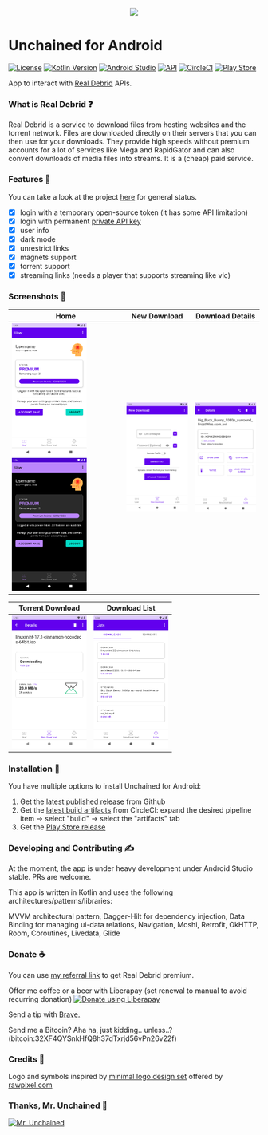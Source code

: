 <p align="center">
  <img width="300" src="https://raw.githubusercontent.com/LivingWithHippos/unchained-android/master/extra_assets/graphics/logo.svg">
</p>

# Unchained for Android

[![License](https://img.shields.io/badge/License-GPLv3-blue.svg)](https://www.gnu.org/licenses/gpl-3.0)    [![Kotlin Version](https://img.shields.io/badge/kotlin-1.4.10-blue)](http://kotlinlang.org/) [![Android Studio](https://img.shields.io/badge/Android%20Studio-4.1%2B-brightgreen)](https://developer.android.com/studio)    [![API](https://img.shields.io/badge/API-24%2B-brightgreen.svg?style=flat)](https://android-arsenal.com/api?level=24)    [![CircleCI](https://circleci.com/gh/LivingWithHippos/Keter-Escape/tree/master.svg?style=shield)](https://circleci.com/gh/LivingWithHippos/unchained-android/tree/master)    [![Play Store](https://img.shields.io/badge/play%20store-v2.0.0--beta-brightgreen)](https://play.google.com/store/apps/details?id=com.github.livingwithhippos.unchained)



App to interact with [Real Debrid](https://real-debrid.com/) APIs.

### What is Real Debrid :question:

Real Debrid is a service to download files from hosting websites and the torrent network. Files are downloaded directly on their servers that you can then use for your downloads. 
They provide high speeds without premium accounts for a lot of services like Mega and RapidGator and can also convert downloads of media files into streams. It is a (cheap) paid service.

### Features :memo:

You can take a look at the project [here](https://github.com/LivingWithHippos/unchained-android/projects/1) for general status.

- [x] login with a temporary open-source token (it has some API limitation)
- [x] login with permanent [private API key](https://real-debrid.com/apitoken)
- [x] user info
- [x] dark mode
- [x] unrestrict links
- [x] magnets support
- [x] torrent support
- [x] streaming links (needs a player that supports streaming like vlc)

### Screenshots :iphone:

| Home  | New Download | Download Details |
| ------------- | ------------- | ------------- |
| <img width="150" src="/extra_assets/screenshots/home.png?raw=true" alt="User Screen"> <img width="150" src="/extra_assets/screenshots/home_dark.png?raw=true" alt="Dark User Screen"> | <img width="150" src="/extra_assets/screenshots/new_download.png?raw=true" alt="New Download Screen">  | <img width="150" src="/extra_assets/screenshots/download_details.png?raw=true" alt="Download Details Screen">  |


| Torrent Download                                                                                             | Download List                                                                                   |
|--------------------------------------------------------------------------------------------------------------|-------------------------------------------------------------------------------------------------|
| <img width="150" src="/extra_assets/screenshots/torrent_details.png?raw=true" alt="Torrent Download Screen"> | <img width="150" src="/extra_assets/screenshots/download_list.png?raw=true" alt="Download List Screen"> |

### Installation :calling:

You have multiple options to install Unchained for Android:

1. Get the [latest published release](https://github.com/LivingWithHippos/unchained-android/releases) from Github
2. Get the [latest build artifacts](https://app.circleci.com/pipelines/github/LivingWithHippos/unchained-android?branch=master) from CircleCI: expand the desired pipeline item -> select "build" -> select the "artifacts" tab
3. Get the [Play Store release](https://play.google.com/store/apps/details?id=com.github.livingwithhippos.unchained)


### Developing and Contributing :writing_hand:

At the moment, the app is under heavy development under Android Studio stable. PRs are welcome.

This app is written in Kotlin and uses the following architectures/patterns/libraries:

MVVM architectural pattern, Dagger-Hilt for dependency injection, Data Binding for managing ui-data relations, Navigation, Moshi, Retrofit, OkHTTP, Room, Coroutines, Livedata, Glide

### Donate :coffee:

You can use [my referral link](http://real-debrid.com/?id=78841) to get Real Debrid premium. 

Offer me coffee or a beer with Liberapay (set renewal to manual to avoid recurring donation) <noscript><a href="https://liberapay.com/LivingWithHippos/donate"><img alt="Donate using Liberapay" src="https://liberapay.com/assets/widgets/donate.svg"></a></noscript> 

Send a tip with [Brave.](https://brave.com/liv466)

Send me a Bitcoin? Aha ha, just kidding.. unless..? (bitcoin:32XF4QYSnkHfQ8h37dTxrjd56vPn26v22f)

### Credits :crown:

Logo and symbols inspired by [minimal logo design set](https://www.rawpixel.com/image/843352/minimal-logo-designs-set)
 offered by [rawpixel.com](https://www.rawpixel.com)
 
### Thanks, Mr. Unchained :muscle:

<a href="https://imgbb.com/"><img src="https://i.ibb.co/grzjQsT/Oliva.jpg" width=300 alt="Mr. Unchained" border="0"></a>
